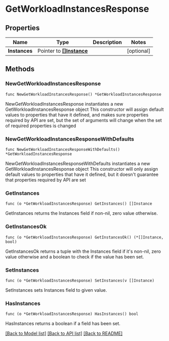 # GetWorkloadInstancesResponse

## Properties

Name | Type | Description | Notes
------------ | ------------- | ------------- | -------------
**Instances** | Pointer to [**[]Instance**](Instance.md) |  | [optional] 

## Methods

### NewGetWorkloadInstancesResponse

`func NewGetWorkloadInstancesResponse() *GetWorkloadInstancesResponse`

NewGetWorkloadInstancesResponse instantiates a new GetWorkloadInstancesResponse object
This constructor will assign default values to properties that have it defined,
and makes sure properties required by API are set, but the set of arguments
will change when the set of required properties is changed

### NewGetWorkloadInstancesResponseWithDefaults

`func NewGetWorkloadInstancesResponseWithDefaults() *GetWorkloadInstancesResponse`

NewGetWorkloadInstancesResponseWithDefaults instantiates a new GetWorkloadInstancesResponse object
This constructor will only assign default values to properties that have it defined,
but it doesn't guarantee that properties required by API are set

### GetInstances

`func (o *GetWorkloadInstancesResponse) GetInstances() []Instance`

GetInstances returns the Instances field if non-nil, zero value otherwise.

### GetInstancesOk

`func (o *GetWorkloadInstancesResponse) GetInstancesOk() (*[]Instance, bool)`

GetInstancesOk returns a tuple with the Instances field if it's non-nil, zero value otherwise
and a boolean to check if the value has been set.

### SetInstances

`func (o *GetWorkloadInstancesResponse) SetInstances(v []Instance)`

SetInstances sets Instances field to given value.

### HasInstances

`func (o *GetWorkloadInstancesResponse) HasInstances() bool`

HasInstances returns a boolean if a field has been set.


[[Back to Model list]](../README.md#documentation-for-models) [[Back to API list]](../README.md#documentation-for-api-endpoints) [[Back to README]](../README.md)


